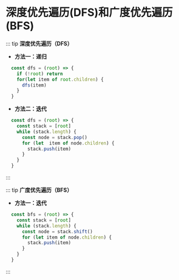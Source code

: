 # 深度优先遍历(DFS)和广度优先遍历(BFS)

::: tip **深度优先遍历（DFS）**

- **方法一：递归**

```TypeScript
  const dfs = (root) => {
    if (!root) return
    for(let item of root.children) {
      dfs(item)
    }
  }
```

- **方法二：迭代**

```TypeScript
  const dfs = (root) => {
    const stack = [root]
    while (stack.length) {
      const node = stack.pop()
      for (let  item of node.children) {
        stack.push(item)
      }
    }
  }
```

:::

::: tip **广度优先遍历（BFS）**

- **方法一：迭代**

```TypeScript
  const bfs = (root) => {
    const stack = [root]
    while (stack.length) {
      const node = stack.shift()
      for (let item of node.children) {
        stack.push(item)
      }
    }
  }
```

:::
